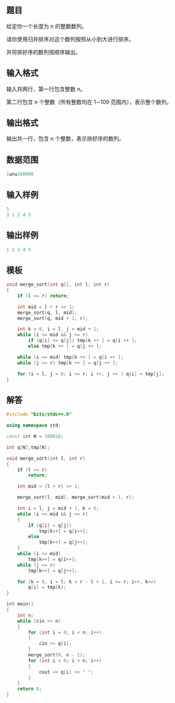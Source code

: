 ## **题目**
给定你一个长度为 n 的整数数列。

请你使用归并排序对这个数列按照从小到大进行排序。

并将排好序的数列按顺序输出。

## **输入格式**
输入共两行，第一行包含整数 n。

第二行包含 n 个整数（所有整数均在 1∼109 范围内），表示整个数列。

## **输出格式**
输出共一行，包含 n 个整数，表示排好序的数列。

## **数据范围**
```c++
1≤n≤100000
```

## **输入样例**
```c++
5
3 1 2 4 5
```

## **输出样例**
```c++
1 2 3 4 5
```

## **模板**
```c++
void merge_sort(int q[], int l, int r)
{
    if (l >= r) return;

    int mid = l + r >> 1;
    merge_sort(q, l, mid);
    merge_sort(q, mid + 1, r);

    int k = 0, i = l, j = mid + 1;
    while (i <= mid && j <= r)
        if (q[i] <= q[j]) tmp[k ++ ] = q[i ++ ];
        else tmp[k ++ ] = q[j ++ ];

    while (i <= mid) tmp[k ++ ] = q[i ++ ];
    while (j <= r) tmp[k ++ ] = q[j ++ ];

    for (i = l, j = 0; i <= r; i ++, j ++ ) q[i] = tmp[j];
}
```

## **解答**
```c++
#include "bits/stdc++.h"

using namespace std;

const int N = 100010;

int q[N],tmp[N];

void merge_sort(int l, int r)
{
    if (l >= r)
        return;

    int mid = (l + r) >> 1;

    merge_sort(l, mid), merge_sort(mid + 1, r);

    int i = l, j = mid + 1, k = 0;
    while (i <= mid && j <= r)
    {
        if (q[i] < q[j])
            tmp[k++] = q[i++];
        else
            tmp[k++] = q[j++];
    }
    while (i <= mid)
        tmp[k++] = q[i++];
    while (j <= r)
        tmp[k++] = q[j++];

    for (k = 0, i = l; k < r - l + 1, i <= r; i++, k++)
        q[i] = tmp[k];
}

int main()
{
    int n;
    while (cin >> n)
    {
        for (int i = 0; i < n; i++)
        {
            cin >> q[i];
        }
        merge_sort(0, n - 1);
        for (int i = 0; i < n; i++)
        {
            cout << q[i] << " ";
        }
    }
    return 0;
}
```